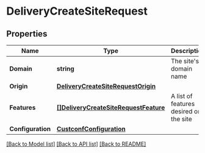 # DeliveryCreateSiteRequest

## Properties

Name | Type | Description | Notes
------------ | ------------- | ------------- | -------------
**Domain** | **string** | The site&#39;s domain name | [optional] 
**Origin** | [**DeliveryCreateSiteRequestOrigin**](deliveryCreateSiteRequestOrigin.md) |  | [optional] 
**Features** | [**[]DeliveryCreateSiteRequestFeature**](deliveryCreateSiteRequestFeature.md) | A list of features desired on the site | [optional] 
**Configuration** | [**CustconfConfiguration**](custconfConfiguration.md) |  | [optional] 

[[Back to Model list]](../README.md#documentation-for-models) [[Back to API list]](../README.md#documentation-for-api-endpoints) [[Back to README]](../README.md)


